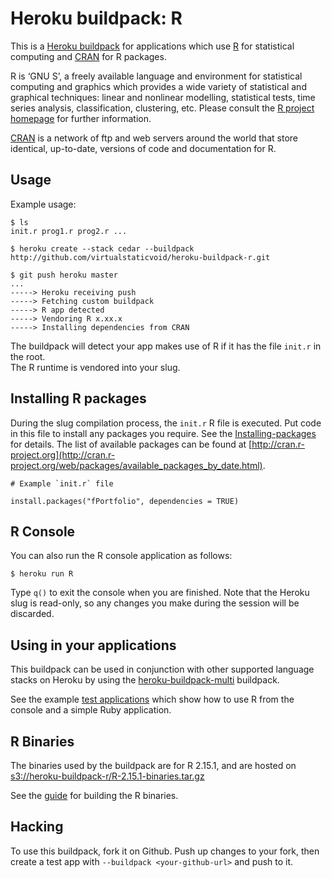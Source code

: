 # Heroku buildpack: R

This is a [Heroku buildpack](http://devcenter.heroku.com/articles/buildpacks) for applications which use 
[R](http://www.r-project.org/) for statistical computing and [CRAN](http://cran.r-project.org/) for R packages.

R is ‘GNU S’, a freely available language and environment for statistical computing and graphics which provides 
a wide variety of statistical and graphical techniques: linear and nonlinear modelling, statistical tests, time 
series analysis, classification, clustering, etc. Please consult 
the [R project homepage](http://www.r-project.org/) for further information.

[CRAN](http://cran.r-project.org/) is a network of ftp and web servers around the world that 
store identical, up-to-date, versions of code and documentation for R.

## Usage
Example usage:

    $ ls
    init.r prog1.r prog2.r ...

    $ heroku create --stack cedar --buildpack http://github.com/virtualstaticvoid/heroku-buildpack-r.git

    $ git push heroku master
    ...
    -----> Heroku receiving push
    -----> Fetching custom buildpack
    -----> R app detected
    -----> Vendoring R x.xx.x
    -----> Installing dependencies from CRAN

The buildpack will detect your app makes use of R if it has the file `init.r` in the root.  
The R runtime is vendored into your slug.  

## Installing R packages 
During the slug compilation process, the `init.r` R file is executed. Put code in this file to install any packages you require.
See the [Installing-packages](http://cran.r-project.org/doc/manuals/R-admin.html#Installing-packages) for details. The 
list of available packages can be found at [http://cran.r-project.org](http://cran.r-project.org/web/packages/available_packages_by_date.html).

```
# Example `init.r` file

install.packages("fPortfolio", dependencies = TRUE)

```

## R Console
You can also run the R console application as follows:

```
$ heroku run R
```

Type `q()` to exit the console when you are finished. Note that the Heroku slug is read-only, 
so any changes you make during the session will be discarded.

## Using in your applications
This buildpack can be used in conjunction with other supported language stacks on Heroku by 
using the [heroku-buildpack-multi](https://github.com/ddollar/heroku-buildpack-multi) buildpack.

See the example [test applications](heroku-buildpack-r/tree/master/test) which show how to use R from the console and a simple Ruby application.

## R Binaries
The binaries used by the buildpack are for R 2.15.1, and are hosted 
on [s3://heroku-buildpack-r/R-2.15.1-binaries.tar.gz](https://heroku-buildpack-r.s3.amazonaws.com/R-2.15.1-binaries.tar.gz)

See the [guide](heroku-buildpack-r/tree/master/support/README.md) for building the R binaries.

## Hacking
To use this buildpack, fork it on Github.  Push up changes to your fork, then create a test app 
with `--buildpack <your-github-url>` and push to it.
